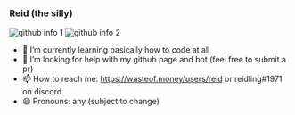 ### Reid (the silly)
<!-- i stole these from TheAwesome98-real's readme -->

  ![github info 1](https://github-readme-stats.vercel.app/api?username=reidthepog&show_icons=true&theme=nord&include_all_commits=true)
  ![github info 2](https://github-readme-stats.vercel.app/api/top-langs/?username=reidthepog&langs_count=14&theme=nord&layout=compact)

- 🌱 I’m currently learning basically how to code at all
- 🤔 I’m looking for help with my github page and bot (feel free to submit a pr)
- 📫 How to reach me: https://wasteof.money/users/reid or reidling#1971 on discord
- 😄 Pronouns: any (subject to change)
<!-- - ⚡ Fun fact: -->

